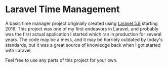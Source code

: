 # Laravel Time Management

A basic time manager project originally created using [Laravel 5.8](https://laravel.com/) starting 2016.
This project was one of my first endeavors in Laravel, and probably was the first actual application I started which ran in production for several years.
The code may be a mess, and it may be horribly outdated by today's standards, but it was a great source of knowledge back when I got started with Laravel.

Feel free to use any parts of this project for your own.
